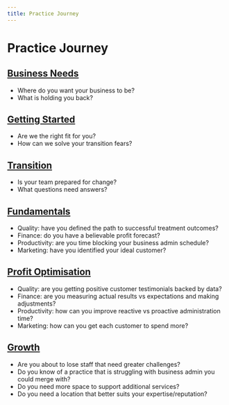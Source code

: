 ```yaml
---
title: Practice Journey
---
```


# Practice Journey

## [Business Needs](./needs/)

- Where do you want your business to be?
- What is holding you back?

## [Getting Started](./getting-started/)

- Are we the right fit for you?
- How can we solve your transition fears?

## [Transition](./transition)

- Is your team prepared for change?
- What questions need answers?

## [Fundamentals](./fundamentals/)

- Quality: have you defined the path to successful treatment outcomes?
- Finance: do you have a believable profit forecast?
- Productivity: are you time blocking your business admin schedule?
- Marketing: have you identified your ideal customer?

## [Profit Optimisation](./profit-optimisation/)

- Quality: are you getting positive customer testimonials backed by data?
- Finance: are you measuring actual results vs expectations and making adjustments?
- Productivity: how can you improve reactive vs proactive administration time?
- Marketing: how can you get each customer to spend more?

## [Growth](./growth/)

- Are you about to lose staff that need greater challenges?
- Do you know of a practice that is struggling with business admin you could merge with?
- Do you need more space to support additional services?
- Do you need a location that better suits your expertise/reputation?
